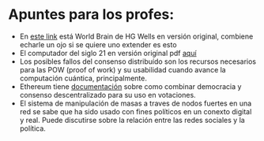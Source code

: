 # Apuntes para los profes:

- En [este link](http://gutenberg.net.au/ebooks13/1303731h.html) está World Brain de HG Wells en versión original, combiene echarle un ojo si se quiere uno extender es esto 
- El computador del siglo 21 en versión original pdf [aquí](https://www.ics.uci.edu/~corps/phaseii/Weiser-Computer21stCentury-SciAm.pdf) 
- Los posibles fallos del consenso distribuído son los recursos necesarios para las POW (proof of work) y su usabilidad cuando avance la computación cuántica, principalmente. 
- Ethereum tiene [documentación](https://www.ethereum.org/dao) sobre como combinar democracia y consenso descentralizado para su uso en votaciones. 
- El sistema de manipulación de masas a traves de nodos fuertes en una red se sabe que ha sido usado con fines políticos en un conexto digital y real. Puede discutirse sobre la relación entre las redes sociales y la política.
